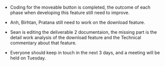 * Coding for the moveable button is completed, the outcome of each phase when developing this feature still need to improve.

* Anh, Birhtan, Pratana still need to work on the download feature.

* Sean is editing the deliverable 2 documentaion, the missing part is the detail work analysis of the download feature and the Technical commentary about that feature.

* Everyone should keep in touch in the next 3 days, and a meeting will be held on Tuesday.
